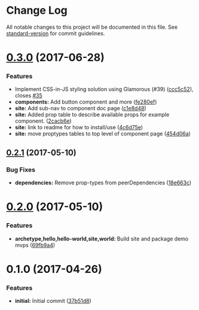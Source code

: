 # Change Log

All notable changes to this project will be documented in this file.
See [standard-version](https://github.com/conventional-changelog/standard-version) for commit guidelines.

<a name="0.3.0"></a>
# [0.3.0](https://github.com/mineral-ui/mineral-ui/compare/@mineral-ui/hello-world@0.2.1...@mineral-ui/hello-world@0.3.0) (2017-06-28)


### Features

* Implement CSS-in-JS styling solution using Glamorous (#39) ([ccc5c52](https://github.com/mineral-ui/mineral-ui/commit/ccc5c52)), closes [#35](https://github.com/mineral-ui/mineral-ui/issues/35)
* **components:** Add button component and more ([fe280ef](https://github.com/mineral-ui/mineral-ui/commit/fe280ef))
* **site:** Add sub-nav to component doc page ([c1e8d48](https://github.com/mineral-ui/mineral-ui/commit/c1e8d48))
* **site:** Added prop table to describe available props for example component. ([2cacb6e](https://github.com/mineral-ui/mineral-ui/commit/2cacb6e))
* **site:** link to readme for how to install/use ([4c6d75e](https://github.com/mineral-ui/mineral-ui/commit/4c6d75e))
* **site:** move proptypes tables to top level of component page ([454d06a](https://github.com/mineral-ui/mineral-ui/commit/454d06a))




<a name="0.2.1"></a>
## [0.2.1](https://github.com/mineral-ui/mineral-ui/compare/@mineral-ui/hello-world@0.2.0...@mineral-ui/hello-world@0.2.1) (2017-05-10)


### Bug Fixes

* **dependencies:** Remove prop-types from peerDependencies ([18e663c](https://github.com/mineral-ui/mineral-ui/commit/18e663c))




<a name="0.2.0"></a>
# [0.2.0](https://github.com/mineral-ui/mineral-ui/compare/@mineral-ui/hello-world@0.1.0...@mineral-ui/hello-world@0.2.0) (2017-05-10)


### Features

* **archetype,hello,hello-world,site,world:** Build site and package demo mvps ([69fb9a4](https://github.com/mineral-ui/mineral-ui/commit/69fb9a4))




<a name="0.1.0"></a>
# 0.1.0 (2017-04-26)


### Features

* **initial:** Initial commit ([37b51d8](https://github.com/mineral-ui/mineral-ui/commit/37b51d8))
